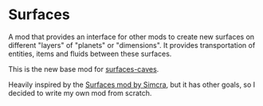 # Surfaces

A mod that provides an interface for other mods to create new surfaces on different "layers" of "planets" or "dimensions". It provides transportation of entities, items and fluids between these surfaces.

This is the new base mod for [surfaces-caves](https://gitlab.com/Danacus/surfaces-caves).

Heavily inspired by the [Surfaces mod by Simcra](https://mods.factorio.com/mod/Surfaces), but it has other goals, so I decided to write my own mod from scratch.
